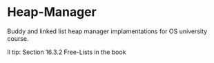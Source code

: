 # Heap-Manager
Buddy and linked list heap manager implamentations for OS university course.

ll tip: Section 16.3.2 Free-Lists in the book
